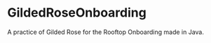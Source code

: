 <h1>GildedRoseOnboarding</h1>
<p>A practice of Gilded Rose for the Rooftop Onboarding made in Java.</p>
